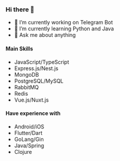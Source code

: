 ### Hi there 👋

- 🔭 I’m currently working on Telegram Bot
- 🌱 I’m currently learning Python and Java
- 💬 Ask me about anything

#### Main Skills

- JavaScript/TypeScript
- Express.js/Nest.js
- MongoDB
- PostgreSQL/MySQL
- RabbitMQ
- Redis
- Vue.js/Nuxt.js

#### Have experience with

- Android/iOS
- Flutter/Dart
- GoLang/Gin
- Java/Spring
- Clojure

<!--
**sergey-kruglov/sergey-kruglov** is a ✨ _special_ ✨ repository because its `README.md` (this file) appears on your GitHub profile.

Here are some ideas to get you started:

- 🔭 I’m currently working on ...
- 🌱 I’m currently learning ...
- 👯 I’m looking to collaborate on ...
- 🤔 I’m looking for help with ...
- 💬 Ask me about ...
- 📫 How to reach me: ...
- 😄 Pronouns: ...
- ⚡ Fun fact: ...
-->
